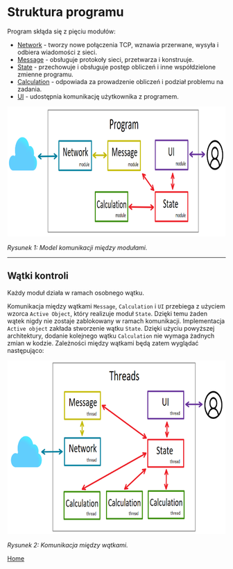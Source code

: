 # Struktura programu

Program skłąda się z pięciu modułów:
- [Network](network-module.md) \- tworzy nowe połączenia TCP, wznawia przerwane, wysyła i odbiera wiadomości z sieci.
- [Message](./message_module.md) \- obsługuje protokoły sieci, przetwarza i konstruuje.
- [State](./state_module.md) \- przechowuje i obsługuje postęp obliczeń i inne współdzielone zmienne programu.
- [Calculation](./calculation_module.md) \- odpowiada za prowadzenie obliczeń i podział problemu na zadania.
- [UI](./ui_module.md) \- udostępnia komunikację użytkownika z programem.

<img style="height:300px" src="./img/module_communication.PNG">

*Rysunek 1: Model komunikacji między modułami.*

---

## Wątki kontroli

Każdy moduł działa w ramach osobnego wątku.

Komunikacja między wątkami ```Message```, ```Calculation``` i ```UI``` przebiega z użyciem wzorca ```Active Object```, który realizuje moduł ```State```.
Dzięki temu żaden wątek nigdy nie zostaje zablokowany w ramach komunikacji. Implementacja ```Active object``` zakłada stworzenie wątku ```State```. Dzięki użyciu powyższej architektury, dodanie kolejnego wątku ```Calculation``` nie wymaga żadnych zmian w kodzie. Zależności między wątkami będą zatem wyglądać następująco: 

<img style="height:400px" src="./img/thread_communication.PNG">

*Rysunek 2: Komunikacja między wątkami.*

[Home](./index.md)